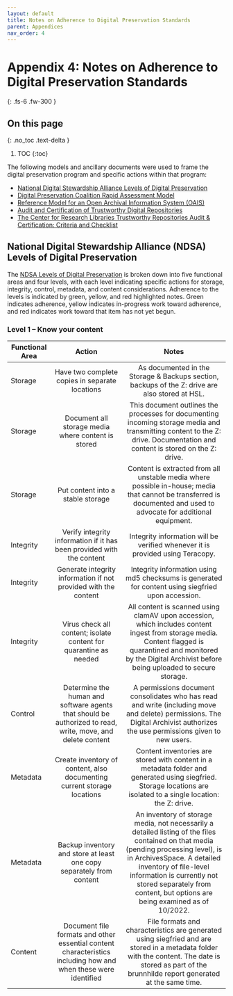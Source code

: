 ```yaml
---
layout: default
title: Notes on Adherence to Digital Preservation Standards
parent: Appendices
nav_order: 4
---
```


# Appendix 4: Notes on Adherence to Digital Preservation Standards
{: .fs-6 .fw-300 }

## On this page
{: .no_toc .text-delta }

1. TOC
{:toc}

The following models and ancillary documents were used to frame the digital preservation program and specific actions within that program: 

- [National Digital Stewardship Alliance Levels of Digital Preservation](https://ndsa.org/publications/levels-of-digital-preservation/) 
- [Digital Preservation Coalition Rapid Assessment Model](https://www.dpconline.org/digipres/dpc-ram) 
- [Reference Model for an Open Archival Information System (OAIS)](https://public.ccsds.org/pubs/650x0m2.pdf) 
- [Audit and Certification of Trustworthy Digital Repositories](https://public.ccsds.org/pubs/652x0m1.pdf)  
- [The Center for Research Libraries Trustworthy Repositories Audit & Certification: Criteria and Checklist](https://www.crl.edu/sites/default/files/d6/attachments/pages/trac_0.pdf)

## National Digital Stewardship Alliance (NDSA) Levels of Digital Preservation 

The [NDSA Levels of Digital Preservation](https://ndsa.org/publications/levels-of-digital-preservation/) is broken down into five functional areas and four levels, with each level indicating specific actions for storage, integrity, control, metadata, and content considerations. Adherence to the levels is indicated by green, yellow, and red highlighted notes. Green indicates adherence, yellow indicates in-progress work toward adherence, and red indicates work toward that item has not yet begun. 

### Level 1 – Know your content 

|       __Functional Area__  |                                                         __Action__                                                     |                                                                                                                                                    __Notes__                                                                                                                                                 |
|------------------------|:------------------------------------------------------------------------------------------------------------------:|:--------------------------------------------------------------------------------------------------------------------------------------------------------------------------------------------------------------------------------------------------------------------------------------------------------:|
|     Storage            |   Have two complete copies in separate locations                                                                   |   <span style="background-color: # lightgreen">As documented in the Storage & Backups section, backups of the Z: drive are also stored at HSL.</span>                                                                                                                                                                                                        |
|     Storage            |   Document all storage media where content is stored                                                               |   <span style="background-color: # lightgreen">This document outlines the processes for documenting incoming storage media and transmitting content to the Z: drive. Documentation and content is stored on the Z: drive.<span>                                                                                                                             |
|     Storage            |   Put content into a stable storage                                                                                |   Content is extracted from all unstable media where possible in-house; media that cannot be transferred is documented and used to advocate for additional equipment.                                                                                                                                    |
|     Integrity          |   Verify integrity information if it has been provided with the content                                            |   Integrity information will be verified whenever it is provided using Teracopy.                                                                                                                                                                                                                         |
|     Integrity          |   Generate integrity information if not provided with the content                                                  |   Integrity information using md5 checksums is generated for content using siegfried upon accession.                                                                                                                                                                                                     |
|     Integrity          |   Virus check all content; isolate content for quarantine as needed                                                |   All content is scanned using clamAV upon accession, which includes content ingest from storage media. Content flagged is quarantined and monitored by the Digital Archivist before being uploaded to secure storage.                                                                                   |
|     Control            |   Determine the human and software agents that should be authorized to read, write, move, and delete content       |   A permissions document consolidates who has read and write (including move and delete) permissions. The Digital Archivist authorizes the use permissions given to new users.                                                                                                                           |
|     Metadata           |   Create inventory of content, also documenting current storage locations                                          |   Content inventories are stored with content in a metadata folder and generated using siegfried. Storage locations are isolated to a single location: the Z: drive.                                                                                                                                     |
|     Metadata           |   Backup inventory and store at least one copy separately from content                                             |   An inventory of storage media, not necessarily a detailed listing of the files contained on that media (pending processing level), is in ArchivesSpace. A detailed inventory of file-level information is currently not stored separately from content, but options are being examined as of 10/2022.  |
|     Content            |   Document file formats and other essential content characteristics including how and when these were identified   |   File formats and characteristics are generated using siegfried and are stored in a metadata folder with the content. The date is stored as part of the brunnhilde report generated at the same time.                                                                                                   |